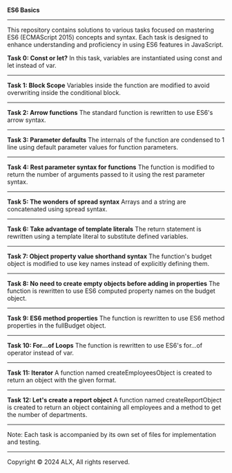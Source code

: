 **ES6 Basics**
***
This repository contains solutions to various tasks focused on mastering ES6 (ECMAScript 2015) concepts and syntax. Each task is designed to enhance understanding and proficiency in using ES6 features in JavaScript.

**Task 0: Const or let?**
In this task, variables are instantiated using const and let instead of var.
***
**Task 1: Block Scope**
Variables inside the function are modified to avoid overwriting inside the conditional block.
***
**Task 2: Arrow functions**
The standard function is rewritten to use ES6's arrow syntax.
***
**Task 3: Parameter defaults**
The internals of the function are condensed to 1 line using default parameter values for function parameters.
***
**Task 4: Rest parameter syntax for functions**
The function is modified to return the number of arguments passed to it using the rest parameter syntax.
***
**Task 5: The wonders of spread syntax**
Arrays and a string are concatenated using spread syntax.
***
**Task 6: Take advantage of template literals**
The return statement is rewritten using a template literal to substitute defined variables.
***
**Task 7: Object property value shorthand syntax**
The function's budget object is modified to use key names instead of explicitly defining them.
***
**Task 8: No need to create empty objects before adding in properties**
The function is rewritten to use ES6 computed property names on the budget object.
***
**Task 9: ES6 method properties**
The function is rewritten to use ES6 method properties in the fullBudget object.
***
**Task 10: For...of Loops**
The function is rewritten to use ES6's for...of operator instead of var.
***
**Task 11: Iterator**
A function named createEmployeesObject is created to return an object with the given format.
***
**Task 12: Let's create a report object**
A function named createReportObject is created to return an object containing all employees and a method to get the number of departments.
***


Note: Each task is accompanied by its own set of files for implementation and testing.
***
Copyright © 2024 ALX, All rights reserved.
